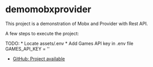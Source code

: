 # demomobxprovider

This project is a demonstration of Mobx and Provider with Rest API.

A few steps to execute the project:

TODO: 
        * Locate assets/.env 
        * Add Games API key in .env file GAMES_API_KEY = ''

- [GitHub: Project available](https://github.com/rk9x/DemoMobXProvider)

